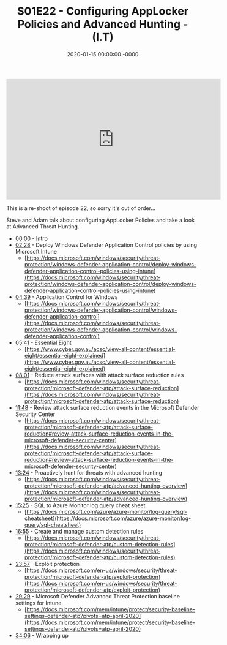 ﻿---
layout: post
title: "S01E22 - Configuring AppLocker Policies and Advanced Hunting - (I.T)"
date: 2020-01-15 00:00:00 -0000
categories:
---

<iframe loading="lazy" width="560" height="315" src="https://www.youtube.com/embed/aXI2aNIqvdw" title="YouTube video player" frameborder="0" allow="accelerometer; autoplay; clipboard-write; encrypted-media; gyroscope; picture-in-picture" allowfullscreen></iframe>

This is a re-shoot of episode 22, so sorry it's out of order...

Steve and Adam talk about configuring AppLocker Policies and take a look at Advanced Threat Hunting.

- [00:00](https://www.youtube.com/watch?v=aXI2aNIqvdw&t=0s) - Intro
- [02:28](https://www.youtube.com/watch?v=aXI2aNIqvdw&t=148s) - Deploy Windows Defender Application Control policies by using Microsoft Intune
   - [https://docs.microsoft.com/windows/security/threat-protection/windows-defender-application-control/deploy-windows-defender-application-control-policies-using-intune](https://docs.microsoft.com/windows/security/threat-protection/windows-defender-application-control/deploy-windows-defender-application-control-policies-using-intune)
- [04:39](https://www.youtube.com/watch?v=aXI2aNIqvdw&t=279s) - Application Control for Windows
   - [https://docs.microsoft.com/windows/security/threat-protection/windows-defender-application-control/windows-defender-application-control](https://docs.microsoft.com/windows/security/threat-protection/windows-defender-application-control/windows-defender-application-control)
- [05:41](https://www.youtube.com/watch?v=aXI2aNIqvdw&t=341s) - Essential Eight
   - [https://www.cyber.gov.au/acsc/view-all-content/essential-eight/essential-eight-explained](https://www.cyber.gov.au/acsc/view-all-content/essential-eight/essential-eight-explained)
- [08:01](https://www.youtube.com/watch?v=aXI2aNIqvdw&t=481s) - Reduce attack surfaces with attack surface reduction rules
   - [https://docs.microsoft.com/windows/security/threat-protection/microsoft-defender-atp/attack-surface-reduction](https://docs.microsoft.com/windows/security/threat-protection/microsoft-defender-atp/attack-surface-reduction)
- [11:48](https://www.youtube.com/watch?v=aXI2aNIqvdw&t=708s) - Review attack surface reduction events in the Microsoft Defender Security Center
   - [https://docs.microsoft.com/windows/security/threat-protection/microsoft-defender-atp/attack-surface-reduction#review-attack-surface-reduction-events-in-the-microsoft-defender-security-center](https://docs.microsoft.com/windows/security/threat-protection/microsoft-defender-atp/attack-surface-reduction#review-attack-surface-reduction-events-in-the-microsoft-defender-security-center)
- [13:24](https://www.youtube.com/watch?v=aXI2aNIqvdw&t=804s) - Proactively hunt for threats with advanced hunting
   - [https://docs.microsoft.com/windows/security/threat-protection/microsoft-defender-atp/advanced-hunting-overview](https://docs.microsoft.com/windows/security/threat-protection/microsoft-defender-atp/advanced-hunting-overview)
- [15:25](https://www.youtube.com/watch?v=aXI2aNIqvdw&t=925s) - SQL to Azure Monitor log query cheat sheet
   - [https://docs.microsoft.com/azure/azure-monitor/log-query/sql-cheatsheet](https://docs.microsoft.com/azure/azure-monitor/log-query/sql-cheatsheet)
- [16:55](https://www.youtube.com/watch?v=aXI2aNIqvdw&t=1015s) - Create and manage custom detection rules
   - [https://docs.microsoft.com/windows/security/threat-protection/microsoft-defender-atp/custom-detection-rules](https://docs.microsoft.com/windows/security/threat-protection/microsoft-defender-atp/custom-detection-rules)
- [23:57](https://www.youtube.com/watch?v=aXI2aNIqvdw&t=1437s) - Exploit protection
   - [https://docs.microsoft.com/en-us/windows/security/threat-protection/microsoft-defender-atp/exploit-protection](https://docs.microsoft.com/en-us/windows/security/threat-protection/microsoft-defender-atp/exploit-protection)
- [29:29](https://www.youtube.com/watch?v=aXI2aNIqvdw&t=1769s) - Microsoft Defender Advanced Threat Protection baseline settings for Intune
   - [https://docs.microsoft.com/mem/intune/protect/security-baseline-settings-defender-atp?pivots=atp-april-2020](https://docs.microsoft.com/mem/intune/protect/security-baseline-settings-defender-atp?pivots=atp-april-2020)
- [34:06](https://www.youtube.com/watch?v=aXI2aNIqvdw&t=2046s) - Wrapping up

